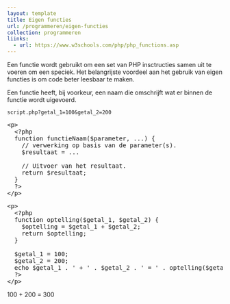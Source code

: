 ```yaml
---
layout: template
title: Eigen functies
url: /programmeren/eigen-functies
collection: programmeren
liinks:
  - url: https://www.w3schools.com/php/php_functions.asp
---
```


Een functie wordt gebruikt om een set van PHP insctructies samen uit te voeren om een speciek. Het belangrijste voordeel aan het gebruik van eigen functies is om code beter leesbaar te maken.

Een functie heeft, bij voorkeur, een naam die omschrijft wat er binnen de functie wordt uigevoerd.

<code>script.php?getal_1=100&getal_2=200</code>
<pre data-enlighter-theme="beyond" data-enlighter-language="php">
&lt;p&gt;
  &lt;?php 
  function functieNaam($parameter, ...) {
    // verwerking op basis van de parameter(s).
    $resultaat = ...

    // Uitvoer van het resultaat.
    return $resultaat;
  }
  ?&gt;
&lt;/p&gt;
</pre>

<pre data-enlighter-theme="beyond" data-enlighter-language="php">
&lt;p&gt;
  &lt;?php 
  function optelling($getal_1, $getal_2) {
    $optelling = $getal_1 + $getal_2;
    return $optelling;
  }

  $getal_1 = 100;
  $getal_2 = 200;
  echo $getal_1 . ' + ' . $getal_2 . ' = ' . optelling($getal_1, $getal_2);
  ?&gt;
&lt;/p&gt;
</pre>

<div class="shadow result">
<p>100 + 200 = 300</p>
</div>

